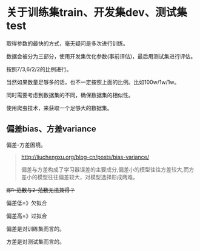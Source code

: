 # 关于训练集train、开发集dev、测试集test

取得参数的最快的方式，毫无疑问是多次进行训练。

数据会被分为三部分，使用开发集优化参数(事前评估)，最后用测试集进行评估。

按照7/3,6/2/2的比例进行。

当然如果数量足够多的话，也不一定按照上面的比例。比如100w/1w/1w。



同时需要考虑到数据集的不同，确保数据集的相似性。

使用爬虫技术，来获取一个足够大的数据集。

## 偏差bias、方差variance

偏差-方差困境。

> http://liuchengxu.org/blog-cn/posts/bias-variance/
>
>  偏差与方差构成了学习器误差的主要成分,偏差小的模型往往方差较大,而方差小的模型往往偏差较大，对模型选择形成两难。

~~即1-范数与2-范数无法兼得？~~

<!--（小孩才做选择，我选择两个都要？归一加参数，优化代价函数！）-->

偏差低=》欠拟合

偏差高=》过拟合



偏差是对训练集而言的。

方差是对测试集而言的。